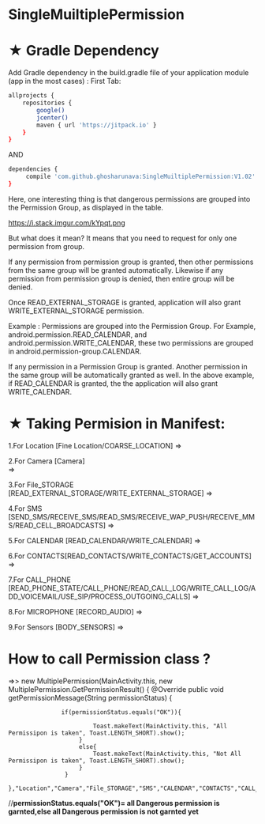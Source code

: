# SingleMuiltiplePermission


# ★ Gradle Dependency
Add Gradle dependency in the build.gradle file of your application module (app in the most cases) :
First Tab:

```sh
allprojects {
    repositories {
        google()
        jcenter()
        maven { url 'https://jitpack.io' }
    }
}
```

AND

```sh
dependencies {
     compile 'com.github.ghosharunava:SingleMuiltiplePermission:V1.02'
}
```
Here, one interesting thing is that dangerous permissions are grouped into the Permission Group, as displayed in the table.

https://i.stack.imgur.com/kYpqt.png

But what does it mean? It means that you need to request for only one permission from group.

If any permission from permission group is granted, then other permissions from the same group will be granted automatically. Likewise if any permission from permission group is denied, then entire group will be denied.

Once READ_EXTERNAL_STORAGE is granted, application will also grant WRITE_EXTERNAL_STORAGE permission.

Example : Permissions are grouped into the Permission Group.
For Example, android.permission.READ_CALENDAR, and
android.permission.WRITE_CALENDAR,
these two permissions are grouped in android.permission-group.CALENDAR.

If any permission in a Permission Group is granted. Another permission in the same group will be automatically granted as well. In the above example, if READ_CALENDAR is granted, the the application will also grant WRITE_CALENDAR.


# ★ Taking Permision in Manifest:
 1.For Location [Fine Location/COARSE_LOCATION] 
 =>
 <uses-permission android:name="android.permission.ACCESS_FINE_LOCATION"/>
 
 2.For Camera  [Camera]  
 =>
 <uses-permission android:name="android.permission.CAMERA"/>
 
 3.For File_STORAGE [READ_EXTERNAL_STORAGE/WRITE_EXTERNAL_STORAGE] 
 => 
 <uses-permission android:name="android.permission.WRITE_EXTERNAL_STORAGE"/> 
 
 4.For SMS [SEND_SMS/RECEIVE_SMS/READ_SMS/RECEIVE_WAP_PUSH/RECEIVE_MMS/READ_CELL_BROADCASTS] 
 => 
 <uses-permission android:name="android.permission.SEND_SMS"/>
 
 5.For CALENDAR [READ_CALENDAR/WRITE_CALENDAR] 
 => 
 <uses-permission android:name="android.permission.WRITE_CALENDAR"/>
 
 6.For CONTACTS[READ_CONTACTS/WRITE_CONTACTS/GET_ACCOUNTS] 
 => 
  <uses-permission android:name="android.permission.WRITE_CONTACTS"/>
 
 7.For CALL_PHONE [READ_PHONE_STATE/CALL_PHONE/READ_CALL_LOG/WRITE_CALL_LOG/ADD_VOICEMAIL/USE_SIP/PROCESS_OUTGOING_CALLS]
 => 
 <uses-permission android:name="android.permission.CALL_PHONE"/>
 
 8.For MICROPHONE [RECORD_AUDIO] 
 => 
  <uses-permission android:name="android.permission.ADD_VOICEMAIL"/>
 
 9.For Sensors [BODY_SENSORS] 
 => 
  <uses-permission android:name="android.permission.BODY_SENSORS"/>
 
 
   # How to call Permission class ?
    
  =>>
      new MultiplePermission(MainActivity.this, new MultiplePermission.GetPermissionResult() {
                    @Override
                    public void getPermissionMessage(String permissionStatus) {

                   if(permissionStatus.equals("OK")){
                            
                            Toast.makeText(MainActivity.this, "All Permissipon is taken", Toast.LENGTH_SHORT).show();
                        }
                        else{
                            Toast.makeText(MainActivity.this, "Not All Permissipon is taken", Toast.LENGTH_SHORT).show();
                        }
                    }
                },"Location","Camera","File_STORAGE","SMS","CALENDAR","CONTACTS","CALL_PHONE","Record_Audio","Sensors");
                
                

//**permissionStatus.equals("OK")= all Dangerous permission is garnted,else all Dangerous permission is not garnted yet**
